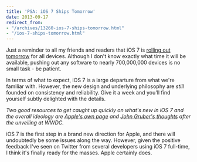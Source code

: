 ```yaml
---
title: 'PSA: iOS 7 Ships Tomorrow'
date: 2013-09-17
redirect_from:
- "/archives/13260-ios-7-ships-tomorrow.html"
- "/ios-7-ships-tomorrow.html"
---
```



Just a reminder to all my friends and readers that iOS 7 is  [rolling out tomorrow](http://www.theverge.com/2013/9/10/4715240/ios-7-release-date) for all devices. Although I don't know exactly what time it will be available, pushing out any software to nearly 700,000,000 devices is no small task - be patient.

In terms of what to expect, iOS 7 is a large departure from what we're familiar with. However, the new design and underlying philosophy are _still_ founded on consistency and reliability. Give it a week and you'll find yourself subtly delighted with the details.

_Two good resources to get caught up quickly on what's new in iOS 7 and the overall ideology are [Apple's own page](http://www.apple.com/ios/whats-new/) and [John Gruber's thoughts](http://daringfireball.net/2013/06/ios_7_signature) after the unveiling at WWDC._

iOS 7 is the first step in a brand new direction for Apple, and there will undoubtedly be some issues along the way. However, given the positive feedback I've seen on Twitter from several developers using iOS 7 full-time, I think it's finally ready for the masses. Apple certainly does.
